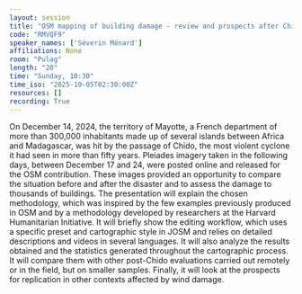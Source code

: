 ```yaml
---
layout: session
title: "OSM mapping of building damage - review and prospects after Chido in Mayotte"
code: "RMVQF9"
speaker_names: ['Séverin Ménard']
affiliations: None
room: "Pulag"
length: "20"
time: "Sunday, 10:30"
time_iso: "2025-10-05T02:30:00Z"
resources: []
recording: True
---
```


On December 14, 2024, the territory of Mayotte, a French department of more than 300,000 inhabitants made up of several islands between Africa and Madagascar, was hit by the passage of Chido, the most violent cyclone it had seen in more than fifty years.
Pleiades imagery taken in the following days, between December 17 and 24, were posted online and released for the OSM contribution. These images provided an opportunity to compare the situation before and after the disaster and to assess the damage to thousands of buildings. The presentation will explain the chosen methodology, which was inspired by the few examples previously produced in OSM and by a methodology developed by researchers at the Harvard Humanitarian Initiative. It will briefly show the editing workflow, which uses a specific preset and cartographic style in JOSM and relies on detailed descriptions and videos in several languages. It will also analyze the results obtained and the statistics generated throughout the cartographic process. It will compare them with other post-Chido evaluations carried out remotely or in the field, but on smaller samples. Finally, it will look at the prospects for replication in other contexts affected by wind damage.

